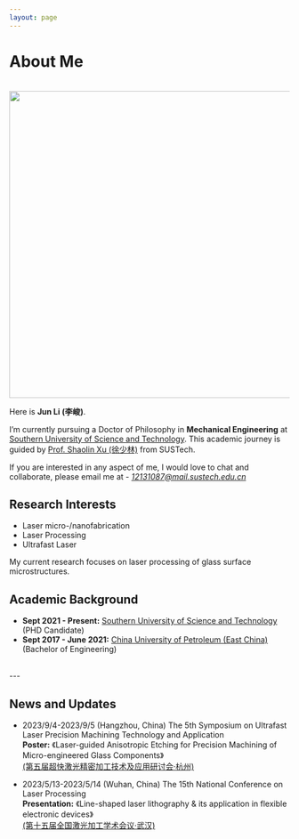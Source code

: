 ```yaml
---
layout: page
---
```


# About Me
<br>
<img src="https://junlee98.github.io/junli1.jpeg" class="floatpic" width="625" height="552">

Here is **Jun Li (李峻)**.

I’m currently pursuing a Doctor of Philosophy in **Mechanical Engineering** at [Southern University of Science and Technology](https://www.sustech.edu.cn/). This academic journey is guided by [Prof. Shaolin Xu (徐少林)](https://faculty.sustech.edu.cn/?tagid=xusl&iscss=1&snapid=1&orderby=date&go=1) from SUSTech.


If you are interested in any aspect of me, I would love to chat and collaborate, please email me at - *12131087@mail.sustech.edu.cn*
<br>

## Research Interests

- Laser micro-/nanofabrication
- Laser Processing
- Ultrafast Laser

My current research focuses on laser processing of glass surface microstructures.
<br>

## Academic Background

- **Sept 2021 - Present:** [Southern University of Science and Technology](https://www.sustech.edu.cn/) (PHD Candidate)
- **Sept 2017 - June 2021:** [China University of Petroleum (East China)](https://www.upc.edu.cn/) (Bachelor of Engineering)

<br>
---

## News and Updates

- 2023/9/4-2023/9/5 (Hangzhou, China) The 5th Symposium on Ultrafast Laser Precision Machining Technology and Application<br>**Poster:** 《Laser-guided Anisotropic Etching for Precision Machining of Micro-engineered  Glass Components》<br>[(第五届超快激光精密加工技术及应用研讨会·杭州)](https://www.zjuyh.com/QJY/nl/)

- 2023/5/13-2023/5/14 (Wuhan, China) The 15th National Conference on Laser Processing<br>**Presentation:** 《Line-shaped laser lithography & its application in flexible electronic devices》<br>[(第十五届全国激光加工学术会议·武汉)](http://www.783nc.com/meeting/index/detail?id=7)
<br>
